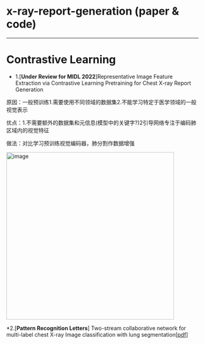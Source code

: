 # x-ray-report-generation (paper & code)
_________________________________________________________________________________
# Contrastive Learning
* 1.[**Under Review for MIDL 2022**]Representative Image Feature Extraction via Contrastive Learning Pretraining for Chest X-ray Report Generation
 
原因：一般预训练1.需要使用不同领域的数据集2.不能学习特定于医学领域的一般视觉表示

优点：1.不需要额外的数据集和元信息(模型中的关键字?)2引导网络专注于编码肺区域内的视觉特征

做法：对比学习预训练视觉编码器，肺分割作数据增强

<img width="439" alt="image" src="https://user-images.githubusercontent.com/102885188/227195040-be1b5ecb-1e80-48c6-87a0-9948698a2026.png">


*2.[**Pattern Recognition Letters**] Two-stream collaborative network for multi-label chest X-ray Image classification with lung segmentation[[pdf]](https://reader.elsevier.com/reader/sd/pii/S0167865520301380?token=0A9D19797703EA83DF61513C5FCD582B4BDC3248DAE20E35742F4FD349367D097F85AE73BC0D5E2D27B2404902D54410&originRegion=us-east-1&originCreation=20230323122650)

